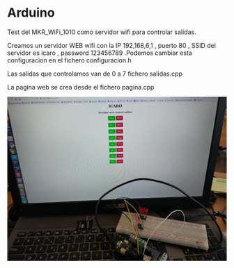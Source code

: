 # Arduino

 Test del MKR_WiFi_1010  como servidor wifi para controlar salidas.
 
Creamos un servidor WEB wifi con la IP 192,168,6,1 
, puerto 80
, SSID del servidor es icaro
, password 123456789
.Podemos cambiar esta configuracion en el fichero configuracion.h

Las salidas que controlamos van de 0 a 7 fichero salidas.cpp

La pagina web se crea desde el fichero pagina.cpp

![alt text](https://github.com/AntonioVillanuevaSegura/Servidor_MKR_WiFi_1010/blob/master/doc/photo_2020-01-29_13-14-18.jpg)

